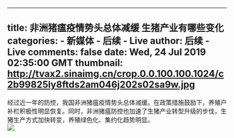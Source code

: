 
---
title: 非洲猪瘟疫情势头总体减缓 生猪产业有哪些变化
categories: 
    - 新媒体
    - 后续 - Live
author: 后续 - Live
comments: false
date: Wed, 24 Jul 2019 02:35:00 GMT
thumbnail: http://tvax2.sinaimg.cn/crop.0.0.100.100.1024/c2b99825ly8ftds2am046j202s02sa9w.jpg
---

<div>   
经过近一年的防控，我国非洲猪瘟疫情势头总体减缓。在政策措施鼓励下，养殖户补栏积极性明显恢复。同时，非洲猪瘟防控也加速了生猪产业转型升级的步伐，生猪生产方式加快转变，养殖绿色化、集约化趋势明显。<br><img src="http://tvax2.sinaimg.cn/crop.0.0.100.100.1024/c2b99825ly8ftds2am046j202s02sa9w.jpg" referrerpolicy="no-referrer">  
</div>
            